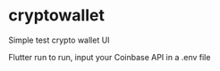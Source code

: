 # cryptowallet

Simple test crypto wallet UI 

Flutter run to run, input your Coinbase API in a .env file
